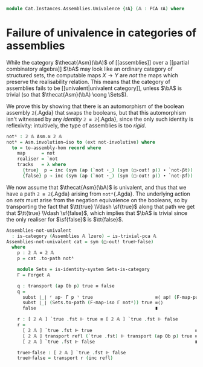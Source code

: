<!--
```agda
open import Cat.Instances.Assemblies
open import Cat.Instances.Sets
open import Cat.Functor.Base
open import Cat.Prelude

open import Data.Partial.Total
open import Data.Partial.Base
open import Data.Bool.Base

open import Realisability.PCA.Trivial
open import Realisability.PCA

import Realisability.Data.Bool
import Realisability.PCA.Sugar
```
-->

```agda
module Cat.Instances.Assemblies.Univalence {ℓA} (𝔸 : PCA ℓA) where
```

<!--
```agda
open Realisability.Data.Bool 𝔸
open Realisability.PCA.Sugar 𝔸
```
-->

# Failure of univalence in categories of assemblies

While the category $\thecat{Asm}(\bA)$ of [[assemblies]] over a
[[partial combinatory algebra]] $\bA$ may look like an ordinary category
of structured sets, the computable maps $X \to Y$ are *not* the maps
which preserve the realisability relation. This means that the category
of assemblies fails to be [[univalent|univalent category]], unless $\bA$
is trivial (so that $\thecat{Asm}(\bA) \cong \Sets$).

We prove this by showing that there is an automorphism of the boolean
assembly `𝟚`{.Agda} that swaps the booleans, but that this automorphism
isn't witnessed by any *identity* `𝟚 ≡ 𝟚`{.Agda}, since the only such
identity is reflexivity: intuitively, the type of assemblies is too
*rigid*.

```agda
notᴬ : 𝟚 𝔸 Asm.≅ 𝟚 𝔸
notᴬ = Asm.involution→iso to (ext not-involutive) where
  to = to-assembly-hom record where
    map      = not
    realiser = `not
    tracks   = λ where
      {true}  p → inc (sym (ap (`not ⋆_) (sym (□-out! p)) ∙ `not-βt))
      {false} p → inc (sym (ap (`not ⋆_) (sym (□-out! p)) ∙ `not-βf))
```

We now assume that $\thecat{Asm}(\bA)$ is univalent, and thus that we
have a path `𝟚 ≡ 𝟚`{.Agda} arising from `notᴬ`{.Agda}. The underlying
action on *sets* must arise from the negation equivalence on the booleans,
so by transporting the fact that $\tt{true} \Vdash \sf{true}$ along that
path we get that $\tt{true} \Vdash \sf{false}$, which implies that $\bA$
is trivial since the only realiser for $\sf{false}$ is $\tt{false}$.

```agda
Assemblies-not-univalent
  : is-category (Assemblies 𝔸 lzero) → is-trivial-pca 𝔸
Assemblies-not-univalent cat = sym (□-out! true⊩false)
  where
    p : 𝟚 𝔸 ≡ 𝟚 𝔸
    p = cat .to-path notᴬ

    module Sets = is-identity-system Sets-is-category
    Γ = Forget 𝔸

    q : transport (ap Ob p) true ≡ false
    q =
      subst ∣_∣ ⌜ ap· Γ p ⌝ true                       ≡⟨ ap! (F-map-path Γ cat Sets-is-category notᴬ) ⟩
      subst ∣_∣ (Sets.to-path (F-map-iso Γ notᴬ)) true ≡⟨⟩
      false                                            ∎

    r : [ 𝟚 𝔸 ] `true .fst ⊩ true ≡ [ 𝟚 𝔸 ] `true .fst ⊩ false
    r =
      [ 𝟚 𝔸 ] `true .fst ⊩ true                                      ≡⟨ ap (λ r → `true .fst ∈ r true) (from-pathp⁻ (ap realisers p)) ⟩
      [ 𝟚 𝔸 ] transport refl (`true .fst) ⊩ transport (ap Ob p) true ≡⟨ ap₂ ([ 𝟚 𝔸 ]_⊩_) (transport-refl _) q ⟩
      [ 𝟚 𝔸 ] `true .fst ⊩ false                                     ∎

    true⊩false : [ 𝟚 𝔸 ] `true .fst ⊩ false
    true⊩false = transport r (inc refl)
```
